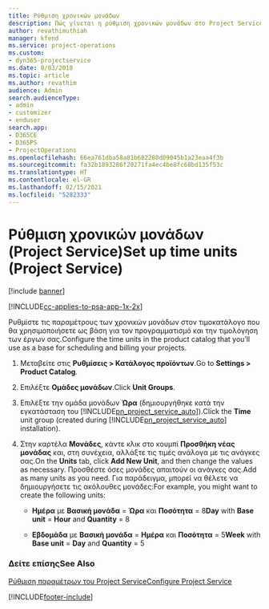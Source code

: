 ```yaml
---
title: Ρύθμιση χρονικών μονάδων
description: Πώς γίνεται η ρύθμιση χρονικών μονάδων στο Project Service
author: revathimuthiah
manager: kfend
ms.service: project-operations
ms.custom:
- dyn365-projectservice
ms.date: 8/03/2018
ms.topic: article
ms.author: revathim
audience: Admin
search.audienceType:
- admin
- customizer
- enduser
search.app:
- D365CE
- D365PS
- ProjectOperations
ms.openlocfilehash: 66ea761dba58a81b682280d09045b1a23eaa4f3b
ms.sourcegitcommit: fa32b1893286f20271fa4ec4be8fc68bd135f53c
ms.translationtype: HT
ms.contentlocale: el-GR
ms.lasthandoff: 02/15/2021
ms.locfileid: "5282333"
---
```

# <a name="set-up-time-units-project-service"></a><span data-ttu-id="fa934-103">Ρύθμιση χρονικών μονάδων (Project Service)</span><span class="sxs-lookup"><span data-stu-id="fa934-103">Set up time units (Project Service)</span></span>

[!include [banner](../includes/psa-now-project-operations.md)]

[!INCLUDE[cc-applies-to-psa-app-1x-2x](../includes/cc-applies-to-psa-app-1x-2x.md)]

<span data-ttu-id="fa934-104">Ρυθμίστε τις παραμέτρους των χρονικών μονάδων στον τιμοκατάλογο που θα χρησιμοποιήσετε ως βάση για τον προγραμματισμό και την τιμολόγηση των έργων σας.</span><span class="sxs-lookup"><span data-stu-id="fa934-104">Configure the time units in the product catalog that you’ll use as a base for scheduling and billing your projects.</span></span>  
  
1. <span data-ttu-id="fa934-105">Μεταβείτε στις **Ρυθμίσεις > Κατάλογος προϊόντων**.</span><span class="sxs-lookup"><span data-stu-id="fa934-105">Go to **Settings > Product Catalog**.</span></span>  
  
2. <span data-ttu-id="fa934-106">Επιλέξτε **Ομάδες μονάδων**.</span><span class="sxs-lookup"><span data-stu-id="fa934-106">Click **Unit Groups**.</span></span>  
  
3. <span data-ttu-id="fa934-107">Επιλέξτε την ομάδα μονάδων **Ώρα** (δημιουργήθηκε κατά την εγκατάσταση του [!INCLUDE[pn_project_service_auto](../includes/pn-project-service-auto.md)]).</span><span class="sxs-lookup"><span data-stu-id="fa934-107">Click the **Time** unit group (created during [!INCLUDE[pn_project_service_auto](../includes/pn-project-service-auto.md)] installation).</span></span>  
  
4. <span data-ttu-id="fa934-108">Στην καρτέλα **Μονάδες**, κάντε κλικ στο κουμπί **Προσθήκη νέας μονάδας** και, στη συνέχεια, αλλάξτε τις τιμές ανάλογα με τις ανάγκες σας.</span><span class="sxs-lookup"><span data-stu-id="fa934-108">On the **Units** tab, click **Add New Unit**, and then change the values as necessary.</span></span> <span data-ttu-id="fa934-109">Προσθέστε όσες μονάδες απαιτούν οι ανάγκες σας.</span><span class="sxs-lookup"><span data-stu-id="fa934-109">Add as many units as you need.</span></span> <span data-ttu-id="fa934-110">Για παράδειγμα, μπορεί να θέλετε να δημιουργήσετε τις ακόλουθες μονάδες:</span><span class="sxs-lookup"><span data-stu-id="fa934-110">For example, you might want to create the following units:</span></span>  
  
   - <span data-ttu-id="fa934-111">**Ημέρα** με **Βασική μονάδα** = **Ώρα** και **Ποσότητα** = 8</span><span class="sxs-lookup"><span data-stu-id="fa934-111">**Day** with **Base unit** = **Hour** and **Quantity** = 8</span></span>  
  
   - <span data-ttu-id="fa934-112">**Εβδομάδα** με **Βασική μονάδα** = **Ημέρα** και **Ποσότητα** = 5</span><span class="sxs-lookup"><span data-stu-id="fa934-112">**Week** with **Base unit** = **Day** and **Quantity** = 5</span></span>  
  
### <a name="see-also"></a><span data-ttu-id="fa934-113">Δείτε επίσης</span><span class="sxs-lookup"><span data-stu-id="fa934-113">See Also</span></span>  
 [<span data-ttu-id="fa934-114">Ρύθμιση παραμέτρων του Project Service</span><span class="sxs-lookup"><span data-stu-id="fa934-114">Configure Project Service</span></span>](../psa/configure.md)


[!INCLUDE[footer-include](../includes/footer-banner.md)]